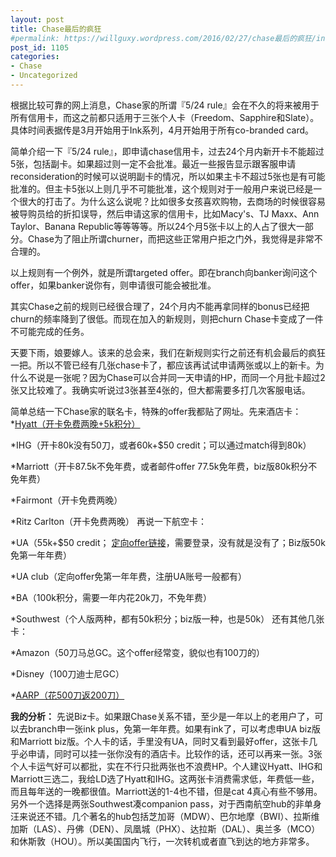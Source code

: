 ```yaml
---
layout: post
title: Chase最后的疯狂
#permalink: https://willguxy.wordpress.com/2016/02/27/chase最后的疯狂/index.html
post_id: 1105
categories: 
- Chase
- Uncategorized
---
```


根据比较可靠的网上消息，Chase家的所谓『5/24 rule』会在不久的将来被用于所有信用卡，而这之前都只适用于三张个人卡（Freedom、Sapphire和Slate）。具体时间表据传是3月开始用于Ink系列，4月开始用于所有co-branded card。

简单介绍一下『5/24 rule』，即申请chase信用卡，过去24个月内新开卡不能超过5张，包括副卡。如果超过则一定不会批准。最近一些报告显示跟客服申请reconsideration的时候可以说明副卡的情况，所以如果主卡不超过5张也是有可能批准的。但主卡5张以上则几乎不可能批准，这个规则对于一般用户来说已经是一个很大的打击了。为什么这么说呢？比如很多女孩喜欢购物，去商场的时候很容易被导购员给的折扣误导，然后申请这家的信用卡，比如Macy's、TJ Maxx、Ann Taylor、Banana Republic等等等等。所以24个月5张卡以上的人占了很大一部分。Chase为了阻止所谓churner，而把这些正常用户拒之门外，我觉得是非常不合理的。

以上规则有一个例外，就是所谓targeted offer。即在branch向banker询问这个offer，如果banker说你有，则申请很可能会被批准。

其实Chase之前的规则已经很合理了，24个月内不能再拿同样的bonus已经把churn的频率降到了很低。而现在加入的新规则，则把churn Chase卡变成了一件不可能完成的任务。

天要下雨，娘要嫁人。该来的总会来，我们在新规则实行之前还有机会最后的疯狂一把。所以不管已经有几张chase卡了，都应该再试试申请两张或以上的新卡。为什么不说是一张呢？因为Chase可以合并同一天申请的HP，而同一个月批卡超过2张又比较难了。我确实听说过3张甚至4张的，但大都需要多打几次客服电话。

简单总结一下Chase家的联名卡，特殊的offer我都贴了网址。先来酒店卡：*[Hyatt（开卡免费两晚+5k积分）](https://creditcards.chase.com/lp/hyatt/ccc?CELL=619F)

	
*IHG（开卡80k没有50刀，或者60k+$50 credit；可以通过match得到80k）

	
*Marriott（开卡87.5k不免年费，或者邮件offer 77.5k免年费，biz版80k积分不免年费）

	
*Fairmont（开卡免费两晚）

	
*Ritz Carlton（开卡免费两晚）
再说一下航空卡：

*UA（55k+$50 credit；
[定向offer链接](https://www.theexplorercard.com/50k50AFWIC/highlights)，需要登录，没有就是没有了；Biz版50k免第一年年费）

	
*UA club（定向offer免第一年年费，注册UA账号一般都有）

	
*BA（100k积分，需要一年内花20k刀，不免年费）

	
*Southwest（个人版两种，都有50k积分；biz版一种，也是50k）
还有其他几张卡：

*Amazon（50刀马总GC。这个offer经常变，貌似也有100刀的）

	
*Disney（100刀迪士尼GC）

	
*[AARP（花500刀返200刀）](http://view.offers.aarp.org/?j=fec01d757762037f&m=fe8c157073600d7a7d&ls=fe6817707760077a7615&l=ff9c1671&s=fe5115797d67037a7210&jb=ff3010707d67&ju=fe531676736c0d7a7512&r=0)

**我的分析：**
先说Biz卡。如果跟Chase关系不错，至少是一年以上的老用户了，可以去branch申一张ink plus，免第一年年费。如果有ink了，可以考虑申UA biz版和Marriott biz版。个人卡的话，手里没有UA，同时又看到最好offer，这张卡几乎必申请，同时可以挂一张你没有的酒店卡。比较作的话，还可以再来一张。3张个人卡运气好可以都批，实在不行只批两张也不浪费HP。个人建议Hyatt、IHG和Marriott三选二，我给LD选了Hyatt和IHG。这两张卡消费需求低，年费低一些，而且每年送的一晚都很值。Marriott送的1-4也不错，但是cat 4真心有些不够用。另外一个选择是两张Southwest凑companion pass，对于西南航空hub的非单身汪来说还不错。几个著名的hub包括芝加哥（MDW）、巴尔地摩（BWI）、拉斯维加斯（LAS）、丹佛（DEN）、凤凰城（PHX）、达拉斯（DAL）、奥兰多（MCO）和休斯敦（HOU）。所以美国国内飞行，一次转机或者直飞到达的地方非常多。
